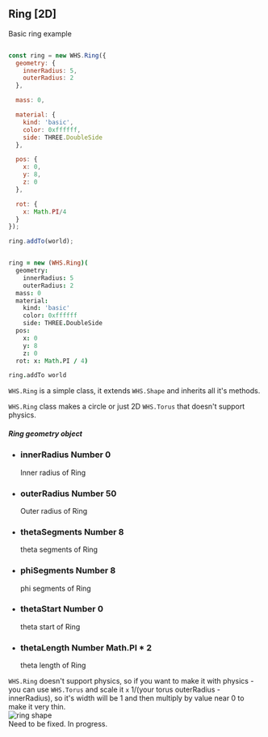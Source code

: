 <h2 class="ws" id="ring">Ring [2D]</h2>

<div class="blockTitle h3">Basic ring example</div>

```javascript

const ring = new WHS.Ring({
  geometry: {
    innerRadius: 5,
    outerRadius: 2
  },

  mass: 0,

  material: {
    kind: 'basic',
    color: 0xffffff,
    side: THREE.DoubleSide
  },

  pos: {
    x: 0,
    y: 8,
    z: 0
  },

  rot: {
    x: Math.PI/4
  }
});

ring.addTo(world);

```

```coffeescript

ring = new (WHS.Ring)(
  geometry:
    innerRadius: 5
    outerRadius: 2
  mass: 0
  material:
    kind: 'basic'
    color: 0xffffff
    side: THREE.DoubleSide
  pos:
    x: 0
    y: 8
    z: 0
  rot: x: Math.PI / 4)

ring.addTo world

```

`WHS.Ring` is a simple class, it extends `WHS.Shape` and inherits all it's methods.

`WHS.Ring` class makes a circle or just 2D `WHS.Torus` that doesn't support physics.

<div class="params" id="ring-geometry">
  <h5>Ring geometry object <a href="#ring-geometry" class="anchor"></a></h5>
  <ul>
    <li id="ring-geometry-innerRadius">
      <h3><a href="#ring-geometry-innerRadius" class="anchor"></a> innerRadius
        <span class="type">Number</span>
        <span class="default">0</span>
      </h3>
      <p>Inner radius of Ring</p>
    </li>
    <li id="ring-geometry-outerRadius">
      <h3><a href="#ring-geometry-outerRadius" class="anchor"></a> outerRadius
        <span class="type">Number</span>
        <span class="default">50</span>
      </h3>
      <p>Outer radius of Ring</p>
    </li>
    <li id="ring-geometry-thetaSegments">
      <h3><a href="#ring-geometry-thetaSegments" class="anchor"></a> thetaSegments
        <span class="type">Number</span>
        <span class="default">8</span>
      </h3>
      <p>theta segments of Ring</p>
    </li>
    <li id="ring-geometry-phiSegments">
      <h3><a href="#ring-geometry-phiSegments" class="anchor"></a> phiSegments
        <span class="type">Number</span>
        <span class="default">8</span>
      </h3>
      <p>phi segments of Ring</p>
    </li>
    <li id="ring-geometry-thetaStart">
      <h3><a href="#ring-geometry-thetaStart" class="anchor"></a> thetaStart
        <span class="type">Number</span>
        <span class="default">0</span>
      </h3>
      <p>theta start of Ring</p>
    </li>
    <li id="ring-geometry-thetaLength">
      <h3><a href="#ring-geometry-thetaLength" class="anchor"></a> thetaLength
        <span class="type">Number</span>
        <span class="default">Math.PI * 2</span>
      </h3>
      <p>theta length of Ring</p>
    </li>
  </ul>
</div>

<script src="https://gist.github.com/sasha240100/9d4741da789ecbc02557.js"></script>

<aside class="notice">
<code>WHS.Ring</code> doesn't support physics, so if you want to make it with physics - you can use <code>WHS.Torus</code> and scale it <code>x</code> 1/(your torus outerRadius - innerRadius), so it's width will be 1 and then multiply by value near 0 to make it very thin.
</aside>

<img src="images/shapes/ring.png" alt="ring shape">

<aside class="warning">Need to be fixed. In progress.</aside>
